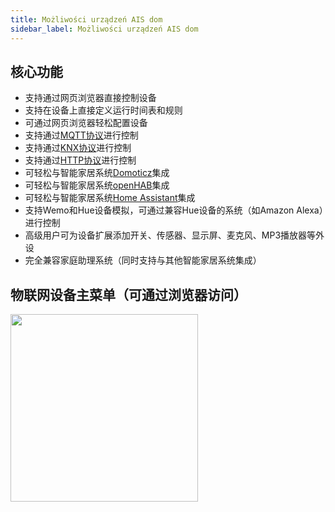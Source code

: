 ```yaml
---
title: Możliwości urządzeń AIS dom
sidebar_label: Możliwości urządzeń AIS dom
---
```


## 核心功能

* 支持通过网页浏览器直接控制设备
* 支持在设备上直接定义运行时间表和规则
* 可通过网页浏览器轻松配置设备
* 支持通过[MQTT协议](https://pl.wikipedia.org/wiki/MQTT)进行控制
* 支持通过[KNX协议](https://pl.wikipedia.org/wiki/KNX)进行控制
* 支持通过[HTTP协议](https://pl.wikipedia.org/wiki/GET_(metoda))进行控制
* 可轻松与智能家居系统[Domoticz](http://www.domoticz.com/)集成
* 可轻松与智能家居系统[openHAB](https://www.openhab.org/)集成
* 可轻松与智能家居系统[Home Assistant](https://www.home-assistant.io)集成
* 支持Wemo和Hue设备模拟，可通过兼容Hue设备的系统（如Amazon Alexa）进行控制
* 高级用户可为设备扩展添加开关、传感器、显示屏、麦克风、MP3播放器等外设
* 完全兼容家庭助理系统（同时支持与其他智能家居系统集成）

## 物联网设备主菜单（可通过浏览器访问）

<img src="/img/en/iot/iot_switch_app.png" width="300" align="center"/>